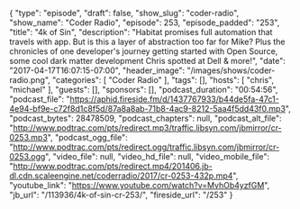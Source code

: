 {
  "type": "episode",
  "draft": false,
  "show_slug": "coder-radio",
  "show_name": "Coder Radio",
  "episode": 253,
  "episode_padded": "253",
  "title": "4k of Sin",
  "description": "Habitat promises full automation that travels with app. But is this a layer of abstraction too far for Mike? Plus the chronicles of one developer's journey getting started with Open Source, some cool dark matter development Chris spotted at Dell & more!",
  "date": "2017-04-17T16:07:15-07:00",
  "header_image": "/images/shows/coder-radio.png",
  "categories": [
    "Coder Radio"
  ],
  "tags": [],
  "hosts": [
    "chris",
    "michael"
  ],
  "guests": [],
  "sponsors": [],
  "podcast_duration": "00:54:56",
  "podcast_file": "https://aphid.fireside.fm/d/1437767933/b44de5fa-47c1-4e94-bf9e-c72f8d1c8f5d/87a8a8ab-71b8-4ac9-8212-5aa4f5dd43f0.mp3",
  "podcast_bytes": 28478509,
  "podcast_chapters": null,
  "podcast_alt_file": "http://www.podtrac.com/pts/redirect.mp3/traffic.libsyn.com/jbmirror/cr-0253.mp3",
  "podcast_ogg_file": "http://www.podtrac.com/pts/redirect.ogg/traffic.libsyn.com/jbmirror/cr-0253.ogg",
  "video_file": null,
  "video_hd_file": null,
  "video_mobile_file": "http://www.podtrac.com/pts/redirect.mp4/201406.jb-dl.cdn.scaleengine.net/coderradio/2017/cr-0253-432p.mp4",
  "youtube_link": "https://www.youtube.com/watch?v=MvhOb4yzfGM",
  "jb_url": "/113936/4k-of-sin-cr-253/",
  "fireside_url": "/253"
}

